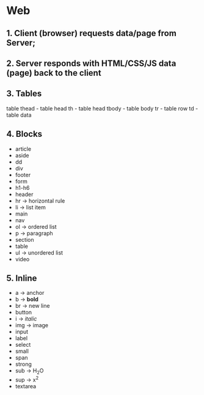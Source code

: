 # Web 
## 1. Client (browser) requests data/page from Server;

## 2. Server responds with HTML/CSS/JS data (page) back to the client


## 3. Tables
table
thead - table head
th - table head
tbody - table body
tr - table row
td - table data

## 4. Blocks

- article
- aside
- dd
- div
- footer
- form
- h1-h6
- header
- hr    -> horizontal rule
- li    -> list item
- main
- nav
- ol    -> ordered list
- p     -> paragraph
- section
- table
- ul    -> unordered list
- video

## 5. Inline

- a         -> anchor
- b         -> <b>bold</b>
- br        -> new line
- button
- i         -> <i>italic</i>
- img       -> image
- input
- label
- select
- small
- span
- strong
- sub   -> H<sub>2</sub>O
- sup   -> x<sup>2</sup>
- textarea
